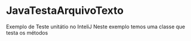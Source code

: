 # JavaTestaArquivoTexto
Exemplo de Teste unitátio no InteliJ
Neste exemplo temos uma classe que testa os métodos 
